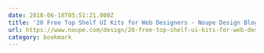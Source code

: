 ```yaml
---
date: 2018-06-18T05:51:21.000Z
title: '20 Free Top Shelf UI Kits for Web Designers - Noupe Design Blog'
url: https://www.noupe.com/design/20-free-top-shelf-ui-kits-for-web-designers.html
category: bookmark
---
```

